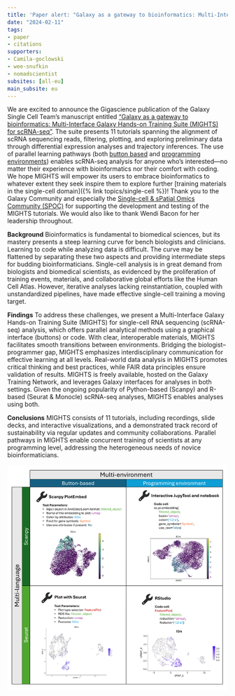 ```yaml
---
title: 'Paper alert: "Galaxy as a gateway to bioinformatics: Multi-Interface Galaxy Hands-on Training Suite (MIGHTS) for scRNA-seq"'
date: "2024-02-11"
tags:
- paper
- citations
supporters: 
- Camila-goclowski
- wee-snufkin
- nomadscientist
subsites: [all-eu]
main_subsite: eu
---
```


We are excited to announce the Gigascience publication of the Galaxy Single Cell Team’s manuscript entitled [“Galaxy as a gateway to bioinformatics: Multi-Interface Galaxy Hands-on Training Suite (MIGHTS) for scRNA-seq”](https://doi.org/10.1093/gigascience/giae107). The suite presents 11 tutorials spanning the alignment of scRNA sequencing reads, filtering, plotting, and exploring preliminary data through differential expression analyses and trajectory inferences. The use of parallel learning pathways (both [button based](https://gxy.io/GTN:P00020) and [programming environments](https://gxy.io/GTN:P00024)) enables scRNA-seq analysis for anyone who’s interested—no matter their experience with bioinformatics nor their comfort with coding. We hope MIGHTS will empower its users to embrace bioinformatics to whatever extent they seek inspire them to explore further [training materials in the single-cell domain]({% link topics/single-cell %})!
Thank you to the Galaxy Community and especially the [Single-cell & sPatial Omics Community (SPOC)](https://galaxyproject.org/community/sig/singlecell/) for supporting the development and testing of the MIGHTS tutorials. We would also like to thank Wendi Bacon for her leadership throughout. 

**Background**
Bioinformatics is fundamental to biomedical sciences, but its mastery presents a steep learning curve for bench biologists and clinicians. Learning to code while analyzing data is difficult. The curve may be flattened by separating these two aspects and providing intermediate steps for budding bioinformaticians. Single-cell analysis is in great demand from biologists and biomedical scientists, as evidenced by the proliferation of training events, materials, and collaborative global efforts like the Human Cell Atlas. However, iterative analyses lacking reinstantiation, coupled with unstandardized pipelines, have made effective single-cell training a moving target.

**Findings**
To address these challenges, we present a Multi-Interface Galaxy Hands-on Training Suite (MIGHTS) for single-cell RNA sequencing (scRNA-seq) analysis, which offers parallel analytical methods using a graphical interface (buttons) or code. With clear, interoperable materials, MIGHTS facilitates smooth transitions between environments. Bridging the biologist–programmer gap, MIGHTS emphasizes interdisciplinary communication for effective learning at all levels. Real-world data analysis in MIGHTS promotes critical thinking and best practices, while FAIR data principles ensure validation of results. MIGHTS is freely available, hosted on the Galaxy Training Network, and leverages Galaxy interfaces for analyses in both settings. Given the ongoing popularity of Python-based (Scanpy) and R-based (Seurat & Monocle) scRNA-seq analyses, MIGHTS enables analyses using both.

**Conclusions**
MIGHTS consists of 11 tutorials, including recordings, slide decks, and interactive visualizations, and a demonstrated track record of sustainability via regular updates and community collaborations. Parallel pathways in MIGHTS enable concurrent training of scientists at any programming level, addressing the heterogeneous needs of novice bioinformaticians.

![MIGHTS as a multi-environment and multi-language suite](tools_fig_updated.png)
